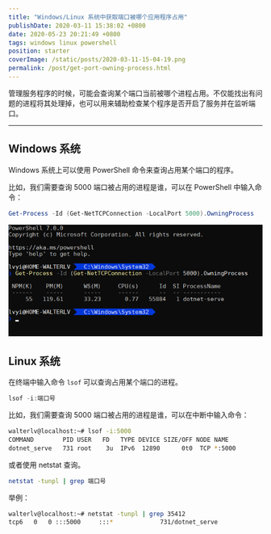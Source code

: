 ```yaml
---
title: "Windows/Linux 系统中获取端口被哪个应用程序占用"
publishDate: 2020-03-11 15:38:02 +0800
date: 2020-05-23 20:21:49 +0800
tags: windows linux powershell
position: starter
coverImage: /static/posts/2020-03-11-15-04-19.png
permalink: /post/get-port-owning-process.html
---
```


管理服务程序的时候，可能会查询某个端口当前被哪个进程占用。不仅能找出有问题的进程将其处理掉，也可以用来辅助检查某个程序是否开启了服务并在监听端口。

---

<div id="toc"></div>

## Windows 系统

Windows 系统上可以使用 PowerShell 命令来查询占用某个端口的程序。

比如，我们需要查询 5000 端口被占用的进程是谁，可以在 PowerShell 中输入命令：

```powershell
Get-Process -Id (Get-NetTCPConnection -LocalPort 5000).OwningProcess
```

![查询占用某端口的进程](/static/posts/2020-03-11-15-04-19.png)

## Linux 系统

在终端中输入命令 `lsof` 可以查询占用某个端口的进程。

```powershell
lsof -i:端口号
```

比如，我们需要查询 5000 端口被占用的进程是谁，可以在中断中输入命令：

```bash
walterlv@localhost:~# lsof -i:5000
COMMAND        PID USER   FD   TYPE DEVICE SIZE/OFF NODE NAME
dotnet_serve   731 root    3u  IPv6  12890      0t0  TCP *:5000
```

或者使用 netstat 查询。

```bash
netstat -tunpl | grep 端口号
```

举例：

```bash
walterlv@localhost:~# netstat -tunpl | grep 35412
tcp6   0   0 :::5000     :::*             731/dotnet_serve
```


